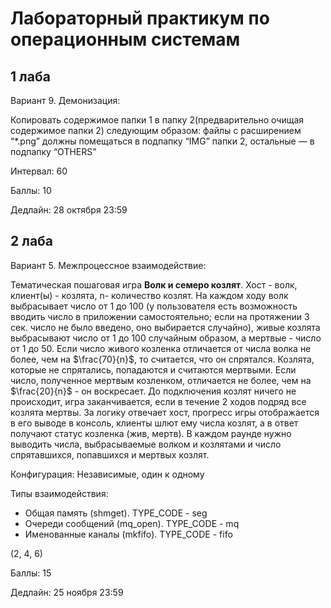 # Лабораторный практикум по операционным системам #

## 1 лаба ##

Вариант 9. Демонизация:

Копировать содержимое папки 1 в папку 2(предварительно очищая содержимое папки 2) следующим образом: файлы с расширением “*.png” должны помещаться в подпапку “IMG” папки 2, остальные — в подпапку “OTHERS”

Интервал: 60

Баллы: 10

Дедлайн: 28 октября 23:59

## 2 лаба ##

Вариант 5. Межпроцессное взаимодействие:

Тематическая пошаговая игра **Волк и семеро козлят**. Хост - волк, клиент(ы) - козлята, n- количество козлят. На каждом ходу волк выбрасывает число от 1 до 100 (у пользователя есть возможность вводить число в приложении самостоятельно; если на протяжении 3 сек. число не было введено, оно выбирается случайно), живые козлята выбрасывают число от 1 до 100 случайным образом, а мертвые - число от 1 до 50. Если число живого козленка отличается от числа волка не более, чем на $\frac{70}{n}$, то считается, что он спрятался. Козлята, которые не спрятались, попадаются и считаются мертвыми. Если число, полученное мертвым козленком, отличается не более, чем на $\frac{20}{n}$ - он воскресает. До подключения козлят ничего не происходит, игра заканчивается, если в течение 2 ходов подряд все козлята мертвы. За логику отвечает хост, прогресс игры отображается в его выводе в консоль, клиенты шлют ему числа козлят, а в ответ получают статус козленка (жив, мертв). В каждом раунде нужно выводить числа, выбрасываемые волком и козлятами и число спрятавшихся, попавшихся и мертвых козлят.

Конфигурация: Независимые, один к одному

Типы взаимодействия: 

- Общая память (shmget). TYPE_CODE - seg
- Очереди сообщений (mq_open). TYPE_CODE - mq
- Именованные каналы (mkfifo). TYPE_CODE - fifo

(2, 4, 6)

Баллы: 15

Дедлайн: 25 ноября 23:59
